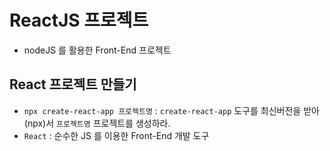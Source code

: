 # ReactJS 프로젝트

- nodeJS 를 활용한 Front-End 프로젝트

## React 프로젝트 만들기
- `npx create-react-app 프로젝트명` : `create-react-app` 도구를 최신버전을 받아(npx)서 `프로젝트명` 프로젝트를 생성하라.
- `React` : 순수한 JS 를 이용한 Front-End 개발 도구